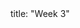 <frontmatter>
title: "Week 3"
</frontmatter>

<panel header=":trophy: Outcomes" ctrl-lvl="1" popup-url="{{baseUrl}}/schedule/week3/outcomes.html" expanded no-close>
  <include src="outcomes.md#main" />
</panel>

<panel header=":clipboard: Todo" ctrl-lvl="1" no-close>
  <include src="todo.md" />
</panel>

<panel header=":raising_hand: Tutorial 3" ctrl-lvl="1" no-close>
  <include src="tutorial.md" />
</panel>

<panel header=":loudspeaker: Lecture 3" ctrl-lvl="1" no-close>
  <include src="lecture.md" />
</panel>
